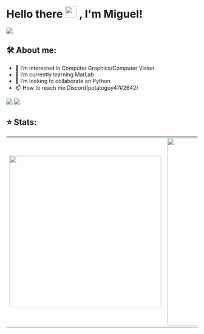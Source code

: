 # Hello there <img src="https://emojis.slackmojis.com/emojis/images/1570211625/6611/wave-animated.gif?1570211625" width="30"/> , I'm Miguel!
![](https://komarev.com/ghpvc/?username=Miuguel&color=brightgreen)
## 🛠  About me:
- 👀 I’m interested in Computer Graphics/Computer Vision
- 🌱 I’m currently learning MatLab
- 💞️ I’m looking to collaborate on Python
- 📫 How to reach me Discord(potatoguy47#2642)
<p align="left">
  <a href="mailto:miguel_barros@id.uff.br" alt="Gmail">
  <img src="https://img.shields.io/badge/-Gmail-FF0000?style=for-the-badge&labelColor=FF0000&logo=gmail&logoColor=white&link=julio_souza@id.uff.br" /></a>

  <a href="https://www.linkedin.com/in/miguel-barros-de-azevedo-539157172/" alt="Linkedin">
  <img src="https://img.shields.io/badge/-Linkedin-0e76a8?style=for-the-badge&logo=Linkedin&logoColor=white&link=https://www.linkedin.com/in/juliocarvalhos" /></a>

## ⭐ Stats:
<center>
<table>
  <tr>
      <td><img width="400px" align="center" src="https://github-readme-stats.vercel.app/api/top-langs/?username=Miuguel&theme=dark&layout=compact" /></td>
      <td><img width="495px" align="center" src="https://github-readme-stats.vercel.app/api?username=Miuguel&theme=dark&show_icons=true?count_private=true" /></td>
  </tr>   
</table>
</center>
<!---
Don't Panic
--->

